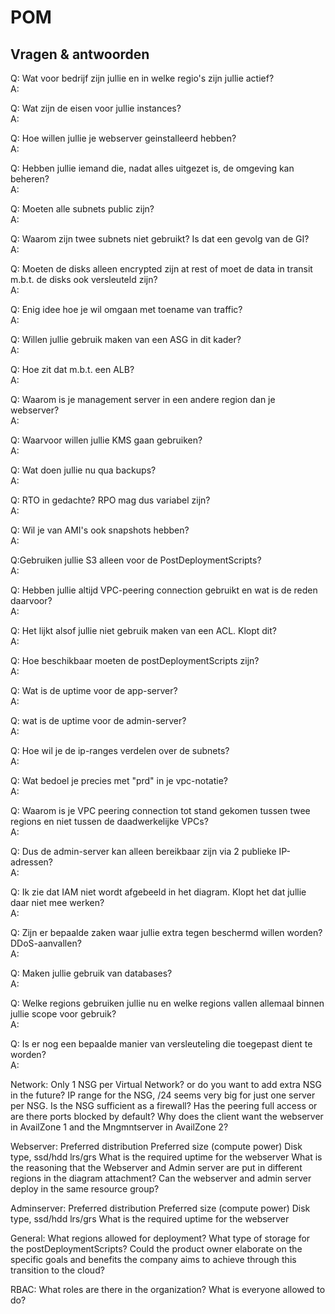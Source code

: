 # POM 

## Vragen & antwoorden
Q: Wat voor bedrijf zijn jullie en in welke regio's zijn jullie actief?  
A: 

Q: Wat zijn de eisen voor jullie instances?  
A: 

Q: Hoe willen jullie je webserver geinstalleerd hebben?   
A:

Q: Hebben jullie iemand die, nadat alles uitgezet is, de omgeving kan beheren?  
A: 

Q: Moeten alle subnets public zijn?  
A:    

Q: Waarom zijn twee subnets niet gebruikt? Is dat een gevolg van de GI?  
A:

Q: Moeten de disks alleen encrypted zijn at rest of moet de data in transit m.b.t. de disks ook versleuteld zijn?   
A:


Q: Enig idee hoe je wil omgaan met toename van traffic?    
A:

Q: Willen jullie gebruik maken van een ASG in dit kader?  
A:   

Q: Hoe zit dat m.b.t. een ALB?   
A: 

Q: Waarom is je management server in een andere region dan je webserver?    
A: 

Q: Waarvoor willen jullie KMS gaan gebruiken?  
A:

Q: Wat doen jullie nu qua backups?   
A: 

Q: RTO in gedachte? RPO mag dus variabel zijn?  
A: 

Q: Wil je van AMI's ook snapshots hebben?   
A: 

Q:Gebruiken jullie S3 alleen voor de PostDeploymentScripts?  
A:   


Q: Hebben jullie altijd VPC-peering connection gebruikt en wat is de reden daarvoor?   
A:

Q: Het lijkt alsof jullie niet gebruik maken van een ACL. Klopt dit?    
A: 

Q: Hoe beschikbaar moeten de postDeploymentScripts zijn?  
A: 

Q: Wat is de uptime voor de app-server?  
A:

Q: wat is de uptime voor de admin-server?  
A:

Q: Hoe wil je de ip-ranges verdelen over de subnets?   
A: 

Q: Wat bedoel je precies met "prd" in je vpc-notatie?  
A:

Q: Waarom is je VPC peering connection tot stand gekomen tussen twee regions en niet tussen de daadwerkelijke VPCs?  
A:  

Q: Dus de admin-server kan alleen bereikbaar zijn via 2 publieke IP-adressen?   
A:

Q: Ik zie dat IAM niet wordt afgebeeld in het diagram. Klopt het dat jullie daar niet mee werken?  
A:

Q: Zijn er bepaalde zaken waar jullie extra tegen beschermd willen worden? DDoS-aanvallen?  
A:

Q: Maken jullie gebruik van databases?  
A:

Q: Welke regions gebruiken jullie nu en welke regions vallen allemaal binnen jullie scope voor gebruik?  
A:

Q: Is er nog een bepaalde manier van versleuteling die toegepast dient te worden?  
A:



Network:
Only 1 NSG per Virtual Network? or do you want to add extra NSG in the future?
IP range for the NSG, /24 seems very big for just one server per NSG.
Is the NSG sufficient as a firewall?
Has the peering full access or are there ports blocked by default?
Why does the client want the webserver in AvailZone 1 and the Mngmntserver in AvailZone 2?

Webserver:
Preferred distribution
Preferred size (compute power)
Disk type, ssd/hdd lrs/grs
What is the required uptime for the webserver
What is the reasoning that the Webserver and Admin server are put in different regions in the diagram attachment? 
Can the webserver and admin server deploy in the same resource group?


Adminserver:
Preferred distribution
Preferred size (compute power)
Disk type, ssd/hdd lrs/grs
What is the required uptime for the webserver



General:
What regions allowed for deployment?
What type of storage for the postDeploymentScripts?
Could the product owner elaborate on the specific goals and benefits the company aims to achieve through this transition to the cloud?



RBAC:
What roles are there in the organization?
What is everyone allowed to do?

